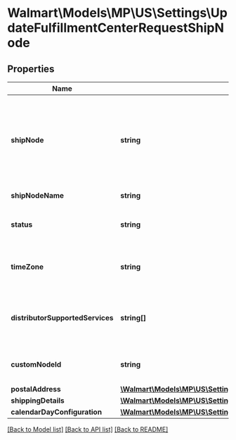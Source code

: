 # Walmart\Models\MP\US\Settings\UpdateFulfillmentCenterRequestShipNode

## Properties

Name | Type | Description | Notes
------------ | ------------- | ------------- | -------------
**shipNode** | **string** | The fulfillment center or ship node Id which uniquely identifies each facility and is autogenerated during the creation of fulfillment center. Every time a facility is added, a new ship node id is generated. | [optional]
**shipNodeName** | **string** | Name of the fulfillment center. | [optional]
**status** | **string** | Status of fulfillment center. Allowed values: ACTIVE, INACTIVE.. | [optional]
**timeZone** | **string** | Time zone that the seller ships from.Allowed timezones are PST, EST, CST, MST. | [optional]
**distributorSupportedServices** | **string[]** | The services supported by the defined physical ship node . The allowed values: TWO_DAY_DELIVERY. | [optional]
**customNodeId** | **string** | Custom node identifier provided by seller. Allowed values are alphanumeric | String | [optional]
**postalAddress** | [**\Walmart\Models\MP\US\Settings\GetAllFulfillmentCenters200ResponseInnerPostalAddress**](GetAllFulfillmentCenters200ResponseInnerPostalAddress.md) |  | [optional]
**shippingDetails** | [**\Walmart\Models\MP\US\Settings\GetAllFulfillmentCenters200ResponseInnerShippingDetailsInner[]**](GetAllFulfillmentCenters200ResponseInnerShippingDetailsInner.md) | Shipping Details. | [optional]
**calendarDayConfiguration** | [**\Walmart\Models\MP\US\Settings\UpdateFulfillmentCenterRequestShipNodeCalendarDayConfiguration**](UpdateFulfillmentCenterRequestShipNodeCalendarDayConfiguration.md) |  | [optional]


[[Back to Model list]](./) [[Back to API list]](../../../../../README.md#supported-apis) [[Back to README]](../../../../../README.md)
